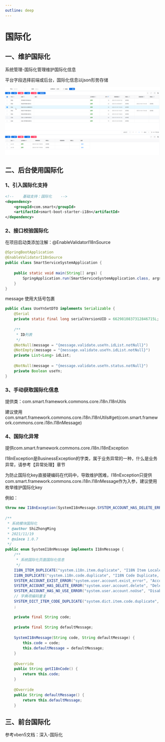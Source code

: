 ```yaml
---
outline: deep
---
```


# 国际化

## 一、维护国际化

系统管理-国际化管理维护国际化信息

平台字段选择前端或后台，国际化信息以json形势存储

![image-20250113183001309](images\image-20250113183001309.png)

## 二、后台使用国际化

### 1、引入国际化支持

```xml
<!--	基础支持：国际化	-->
<dependency>
    <groupId>com.smart</groupId>
    <artifactId>smart-boot-starter-i18n</artifactId>
</dependency>
```

### 2、接口校验国际化

在项目启动类添加注解：@EnableValidatorI18nSource

```java
@SpringBootApplication
@EnableValidatorI18nSource
public class SmartServiceSystemApplication {

    public static void main(String[] args) {
        SpringApplication.run(SmartServiceSystemApplication.class, args);
    }
}
```

message 使用大括号包裹

```java
public class UseYnSetDTO implements Serializable {
    @Serial
    private static final long serialVersionUID = 6629810837312846715L;

    /**
     * ID列表
     */
    @NotNull(message = "{message.validate.useYn.idList.notNull}")
    @NotEmpty(message = "{message.validate.useYn.idList.notNull}")
    private List<Long> idList;

    @NotNull(message = "{message.validate.useYn.status.notNull}")
    private Boolean useYn;
}
```

### 3、手动获取国际化信息

提供类：com.smart.framework.commons.core.i18n.I18nUtils

建议使用com.smart.framework.commons.core.i18n.I18nUtils#get(com.smart.framework.commons.core.i18n.I18nMessage)

### 4、国际化异常

提供com.smart.framework.commons.core.i18n.I18nException

I18nException是BusinessException的字类，属于业务异常的一种，什么是业务异常，请参考【异常处理】章节

为防止国际化key直接硬编码在代码中，导致维护困难，I18nException只提供com.smart.framework.commons.core.i18n.I18nMessage作为入参，建议使用枚举维护国际化key

例如：

```java
throw new I18nException(SystemI18nMessage.SYSTEM_ACCOUNT_HAS_DELETE_ERROR);

/**
 * 系统模块国际化
 * @author ShiZhongMing
 * 2021/11/19
 * @since 1.0.7
 */
public enum SystemI18nMessage implements I18nMessage {
    /**
     * 系统国际化页面国际化信息
     */
    I18N_ITEM_DUPLICATE("system.i18n.item.duplicate", "I18N Item Locale Duplicate, key: {0}"),
    I18N_DUPLICATE("system.i18n.code.duplicate", "I18N Code Duplicate, key: {0}"),
    SYSTEM_ACCOUNT_EXIST_ERROR("system.user.account.exist_error", "Account cannot be created repeatedly, user: {0}"),
    SYSTEM_ACCOUNT_HAS_DELETE_ERROR("system.user.account.delete", "Deleted user cannot create account, deleted user: {0}"),
    SYSTEM_ACCOUNT_HAS_NO_USE_ERROR("system.user.account.noUse", "Disabled user cannot create account, disabled user: {0}"),
    // 字典项编码重复
    SYSTEM_DICT_ITEM_CODE_DUPLICATE("system.dict.item.code.duplicate", "Dict Item Duplicate")
    ;

    private final String code;

    private final String defaultMessage;

    SystemI18nMessage(String code, String defaultMessage) {
        this.code = code;
        this.defaultMessage = defaultMessage;
    }

    @Override
    public String getI18nCode() {
        return this.code;
    }

    @Override
    public String defaultMessage() {
        return this.defaultMessage;
    }
```

## 三、前台国际化

参考vben5文档：深入-国际化
